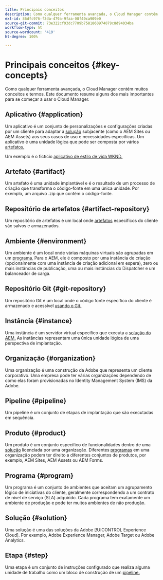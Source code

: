 ```yaml
---
title: Principais conceitos
description: Como qualquer ferramenta avançada, o Cloud Manager contém muitos conceitos e termos. Este documento resume alguns dos mais importantes para se começar a usar o Cloud Manager.
exl-id: 86dfc976-f3da-479a-9faa-08f40ca909e0
source-git-commit: 73e322cf93dc7709b7581860974079c8d94034ba
workflow-type: ht
source-wordcount: '419'
ht-degree: 100%

---
```



# Principais conceitos {#key-concepts}

Como qualquer ferramenta avançada, o Cloud Manager contém muitos conceitos e termos. Este documento resume alguns dos mais importantes para se começar a usar o Cloud Manager.

## Aplicativo {#application}

Um aplicativo é um conjunto de personalizações e configurações criadas por um cliente para adaptar a [solução](#solution) subjacente (como o AEM Sites ou AEM Assets) aos seus casos de uso e necessidades específicas. Um aplicativo é uma unidade lógica que pode ser composta por vários [artefatos.](#artifact)

Um exemplo é o fictício [aplicativo de estilo de vida WKND.](https://experienceleague.adobe.com/docs/experience-manager-learn/getting-started-wknd-tutorial-develop/overview.html?lang=pt-BR)

## Artefato {#artifact}

Um artefato é uma unidade implantável e é o resultado de um processo de criação que transforma o código-fonte em uma única unidade. Por exemplo, um arquivo .zip que contém o código-fonte.

## Repositório de artefatos {#artifact-repository}

Um repositório de artefatos é um local onde [artefatos](#artifact) específicos do cliente são salvos e armazenados.

## Ambiente {#environment}

Um ambiente é um local onde várias máquinas virtuais são agrupadas em um [programa.](#program) Para o AEM, ele é composto por uma instância de criação (opcionalmente com uma instância de criação adicional em espera), zero ou mais instâncias de publicação, uma ou mais instâncias do Dispatcher e um balanceador de carga.

## Repositório Git {#git-repository}

Um repositório Git é um local onde o código fonte específico do cliente é armazenado e acessível [usando o Git.](https://git-scm.com)

## Instância {#instance}

Uma instância é um servidor virtual específico que executa a [solução do AEM.](#solution) As instâncias representam uma única unidade lógica de uma perspectiva de implantação.

## Organização {#organization}

Uma organização é uma construção da Adobe que representa um cliente corporativo. Uma empresa pode ter várias organizações dependendo de como elas foram provisionadas no Identity Management System (IMS) da Adobe.

## Pipeline {#pipeline}

Um pipeline é um conjunto de etapas de implantação que são executadas em sequência.

## Produto {#product}

Um produto é um conjunto específico de funcionalidades dentro de uma [solução](#solution) licenciada por uma organização. Diferentes [programas](#program) em uma organização podem ter direito a diferentes conjuntos de produtos, por exemplo, AEM Sites, AEM Assets ou AEM Forms.

## Programa {#program}

Um programa é um conjunto de ambientes que aceitam um agrupamento lógico de iniciativas do cliente, geralmente correspondendo a um contrato de nível de serviço (SLA) adquirido. Cada programa tem exatamente um ambiente de produção e pode ter muitos ambientes de não produção.

## Solução {#solution}

Uma solução é uma das soluções da Adobe [!UICONTROL Experience Cloud]. Por exemplo, Adobe Experience Manager, Adobe Target ou Adobe Analytics.

## Etapa {#step}

Uma etapa é um conjunto de instruções configurado que realiza alguma unidade de trabalho como um bloco de construção de um [pipeline.](#pipeline)
